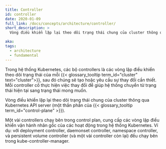```yaml
---
title: Controller
id: controller
date: 2020-01-09
full_link: /docs/concepts/architecture/controller/
short_description: >
  Vòng điều khiển lặp lại theo dõi trạng thái chung của cluster thông qua apiserver và tự động thay đổi để hệ thống từ trạng thái hiện tại đạt tới trạng thái mong muốn.

aka:
tags:
  - architecture
  - fundamental
---
```


Trong hệ thống Kubernetes, các bộ controllers là các vòng lặp điều khiển theo dõi trạng thái của mỗi {{< glossary_tooltip term_id="cluster" text="cluster">}}, sau đó chúng sẽ tạo hoặc yêu cầu sự thay đổi cần thiết.
Mỗi controller cố thực hiện việc thay đổi để giúp hệ thống chuyển từ trạng thái hiện tại sang trạng thái mong muốn.

<!--more-->

Vòng điều khiển lặp lại theo dõi trạng thái chung của cluster thông qua Kubernetes API server (một thần phần của {{< glossary_tooltip term_id="control-plane" >}}).

Một vài controllers chạy bên trong control plan, cung cấp các vòng lặp điều khiển vận hành nhân gốc của các hoạt động trong hệ thống Kubernetes. Ví dụ: với deployment controller, daemonset controller, namespace controller, và persistent volume controller (và một vài controller còn lại) đều chạy bên trong kube-controller-manager.
